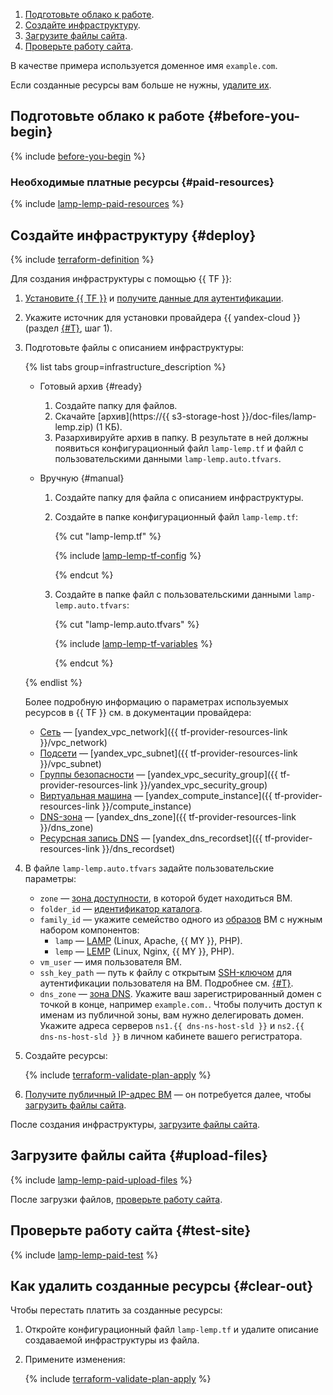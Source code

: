 1. [Подготовьте облако к работе](#before-you-begin).
1. [Создайте инфраструктуру](#deploy).
1. [Загрузите файлы сайта](#upload-files).
1. [Проверьте работу сайта](#test-site).

В качестве примера используется доменное имя `example.com`.

Если созданные ресурсы вам больше не нужны, [удалите их](#clear-out).

## Подготовьте облако к работе {#before-you-begin}

{% include [before-you-begin](../_tutorials_includes/before-you-begin.md) %}

### Необходимые платные ресурсы {#paid-resources}

{% include [lamp-lemp-paid-resources](../_tutorials_includes/lamp-lemp-paid-resources.md) %}

## Создайте инфраструктуру {#deploy}

{% include [terraform-definition](../_tutorials_includes/terraform-definition.md) %}

Для создания инфраструктуры c помощью {{ TF }}:
1. [Установите {{ TF }}](../../tutorials/infrastructure-management/terraform-quickstart.md#install-terraform) и [получите данные для аутентификации](../../tutorials/infrastructure-management/terraform-quickstart.md#get-credentials).
1. Укажите источник для установки провайдера {{ yandex-cloud }} (раздел [{#T}](../../tutorials/infrastructure-management/terraform-quickstart.md#configure-provider), шаг 1).
1. Подготовьте файлы с описанием инфраструктуры:

    {% list tabs group=infrastructure_description %}

    - Готовый архив {#ready}

      1. Создайте папку для файлов.
      1. Скачайте [архив](https://{{ s3-storage-host }}/doc-files/lamp-lemp.zip) (1 КБ).
      1. Разархивируйте архив в папку. В результате в ней должны появиться конфигурационный файл `lamp-lemp.tf` и файл с пользовательскими данными `lamp-lemp.auto.tfvars`.

    - Вручную {#manual}

      1. Создайте папку для файла с описанием инфраструктуры.
      1. Создайте в папке конфигурационный файл `lamp-lemp.tf`:

          {% cut "lamp-lemp.tf" %}

          {% include [lamp-lemp-tf-config](../../_includes/web/lamp-lemp-tf-config.md) %}

          {% endcut %}

      1. Создайте в папке файл с пользовательскими данными `lamp-lemp.auto.tfvars`:

          {% cut "lamp-lemp.auto.tfvars" %}

          {% include [lamp-lemp-tf-variables](../../_includes/web/lamp-lemp-tf-variables.md) %}

          {% endcut %}

    {% endlist %}

    Более подробную информацию о параметрах используемых ресурсов в {{ TF }} см. в документации провайдера:
    * [Сеть](../../vpc/concepts/network.md#network) — [yandex_vpc_network]({{ tf-provider-resources-link }}/vpc_network)
    * [Подсети](../../vpc/concepts/network.md#subnet) — [yandex_vpc_subnet]({{ tf-provider-resources-link }}/vpc_subnet)
    * [Группы безопасности](../../vpc/concepts/security-groups.md) — [yandex_vpc_security_group]({{ tf-provider-resources-link }}/yandex_vpc_security_group)
    * [Виртуальная машина](../../compute/concepts/vm.md) — [yandex_compute_instance]({{ tf-provider-resources-link }}/compute_instance)
    * [DNS-зона](../../dns/concepts/dns-zone.md) — [yandex_dns_zone]({{ tf-provider-resources-link }}/dns_zone)
    * [Ресурсная запись DNS](../../dns/concepts/resource-record.md) — [yandex_dns_recordset]({{ tf-provider-resources-link }}/dns_recordset)

  1. В файле `lamp-lemp.auto.tfvars` задайте пользовательские параметры:
      * `zone` — [зона доступности](../../overview/concepts/geo-scope.md), в которой будет находиться ВМ.
      * `folder_id` — [идентификатор каталога](../../resource-manager/operations/folder/get-id.md).
      * `family_id` — укажите семейство одного из [образов](../../compute/concepts/image.md) ВМ с нужным набором компонентов:
        * `lamp` — [LAMP](/marketplace/products/yc/lamp) (Linux, Apache, {{ MY }}, PHP).
        * `lemp` — [LEMP](/marketplace/products/yc/lemp) (Linux, Nginx, {{ MY }}, PHP).
      * `vm_user` — имя пользователя ВМ.
      * `ssh_key_path` — путь к файлу с открытым [SSH-ключом](../../glossary/ssh-keygen.md) для аутентификации пользователя на ВМ. Подробнее см. [{#T}](../../compute/operations/vm-connect/ssh.md#creating-ssh-keys).
      * `dns_zone` — [зона DNS](../../dns/concepts/dns-zone.md). Укажите ваш зарегистрированный домен с точкой в конце, например `example.com.`.
          Чтобы получить доступ к именам из публичной зоны, вам нужно делегировать домен. Укажите адреса серверов `ns1.{{ dns-ns-host-sld }}` и `ns2.{{ dns-ns-host-sld }}` в личном кабинете вашего регистратора.

1. Создайте ресурсы:

    {% include [terraform-validate-plan-apply](../_tutorials_includes/terraform-validate-plan-apply.md) %}

1. [Получите публичный IP-адрес ВМ](../../compute/operations/vm-info/get-info.md) — он потребуется далее, чтобы [загрузить файлы сайта](#upload-files).

После создания инфраструктуры, [загрузите файлы сайта](#upload-files).

## Загрузите файлы сайта {#upload-files}

{% include [lamp-lemp-paid-upload-files](../_tutorials_includes/lamp-lemp-upload-files.md) %}

После загрузки файлов, [проверьте работу сайта](#test-files).

## Проверьте работу сайта {#test-site}

{% include [lamp-lemp-paid-test](../_tutorials_includes/lamp-lemp-test.md) %}

## Как удалить созданные ресурсы {#clear-out}

Чтобы перестать платить за созданные ресурсы:

1. Откройте конфигурационный файл `lamp-lemp.tf` и удалите описание создаваемой инфраструктуры из файла.
1. Примените изменения:

    {% include [terraform-validate-plan-apply](../_tutorials_includes/terraform-validate-plan-apply.md) %}
